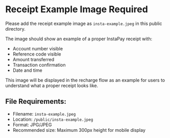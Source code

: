 # Receipt Example Image Required

Please add the receipt example image as `insta-example.jpeg` in this public directory.

The image should show an example of a proper InstaPay receipt with:
- Account number visible
- Reference code visible  
- Amount transferred
- Transaction confirmation
- Date and time

This image will be displayed in the recharge flow as an example for users to understand what a proper receipt looks like.

## File Requirements:
- Filename: `insta-example.jpeg`
- Location: `/public/insta-example.jpeg`
- Format: JPG/JPEG
- Recommended size: Maximum 300px height for mobile display 